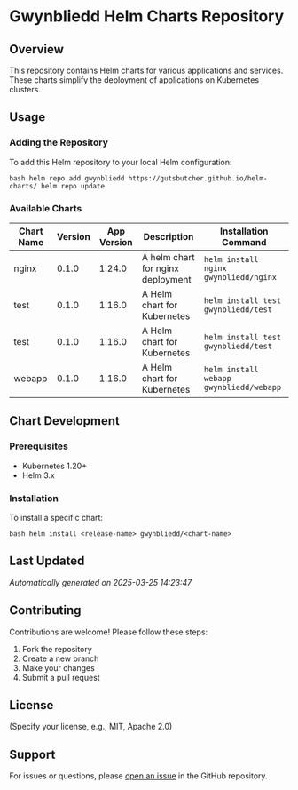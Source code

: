 # Gwynbliedd Helm Charts Repository

## Overview

This repository contains Helm charts for various applications and services. These charts simplify the deployment of applications on Kubernetes clusters.

## Usage

### Adding the Repository

To add this Helm repository to your local Helm configuration:

`bash
helm repo add gwynbliedd https://gutsbutcher.github.io/helm-charts/
helm repo update
`

### Available Charts

| Chart Name | Version | App Version | Description | Installation Command |
|-----------|---------|-------------|-------------|----------------------|
| nginx | 0.1.0 | 1.24.0 | A helm chart for nginx deployment | `helm install nginx gwynbliedd/nginx` |
| test | 0.1.0 | 1.16.0 | A Helm chart for Kubernetes | `helm install test gwynbliedd/test` |
| test | 0.1.0 | 1.16.0 | A Helm chart for Kubernetes | `helm install test gwynbliedd/test` |
| webapp | 0.1.0 | 1.16.0 | A Helm chart for Kubernetes | `helm install webapp gwynbliedd/webapp` |

## Chart Development

### Prerequisites

- Kubernetes 1.20+
- Helm 3.x

### Installation

To install a specific chart:

`bash
helm install <release-name> gwynbliedd/<chart-name>
`

## Last Updated

*Automatically generated on 2025-03-25 14:23:47*

## Contributing

Contributions are welcome! Please follow these steps:
1. Fork the repository
2. Create a new branch
3. Make your changes
4. Submit a pull request

## License

(Specify your license, e.g., MIT, Apache 2.0)

## Support

For issues or questions, please [open an issue](https://github.com/gutsbutcher/helm-charts/issues) in the GitHub repository.
